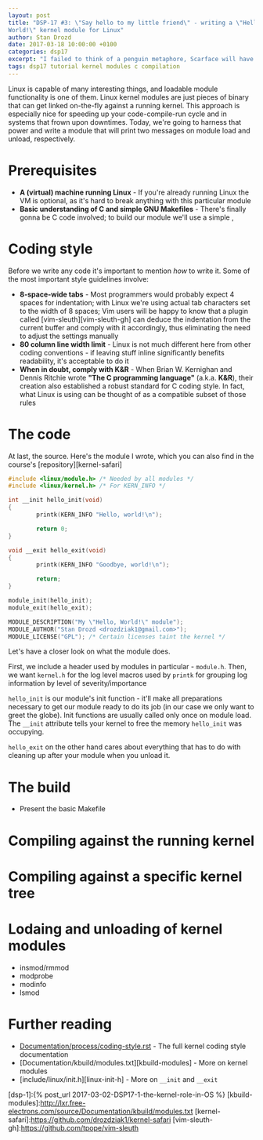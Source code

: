 ```yaml
---
layout: post
title: "DSP-17 #3: \"Say hello to my little friend\" - writing a \"Hello,
World!\" kernel module for Linux"
author: Stan Drozd
date: 2017-03-18 10:00:00 +0100
categories: dsp17
excerpt: "I failed to think of a penguin metaphore, Scarface will have to do"
tags: dsp17 tutorial kernel modules c compilation
---
```

Linux is capable of many interesting things, and loadable module functionality
is one of them. Linux kernel modules are just pieces of binary that can get
linked on-the-fly against a running kernel. This approach is especially nice
for speeding up your code-compile-run cycle and in systems that frown upon
downtimes.  Today, we're going to harness that power and write a module that
will print two messages on module load and unload, respectively.

# Prerequisites
* **A (virtual) machine running Linux** - If you're already running Linux the VM
  is optional, as it's hard to break anything with this particular module
* **Basic understanding of C and simple GNU Makefiles** - There's finally gonna
  be C code involved; to build our module we'll use a simple ,

# Coding style
Before we write any code it's important to mention *how* to write it. Some
of the most important style guidelines involve:
* **8-space-wide tabs** - Most programmers would probably expect 4 spaces for
  indentation; with Linux we're using actual tab characters set to the width of
  8 spaces; Vim users will be happy to know that a plugin called
  [vim-sleuth][vim-sleuth-gh] can deduce the indentation from the current buffer
  and comply with it accordingly, thus eliminating the need to adjust the
  settings manually
* **80 column line width limit** - Linux is not much different here from other
  coding conventions - if leaving stuff inline significantly benefits
  readability, it's acceptable to do it
* **When in doubt, comply with K&R** - When Brian W. Kernighan and Dennis
  Ritchie wrote **"The C programming language"** (a.k.a. **K&R**), their
  creation also established a robust standard for C coding style. In fact, what
  Linux is using can be thought of as a compatible subset of those rules
# The code
At last, the source. Here's the module I wrote, which you can also find in the
course's [repository][kernel-safari]

```c
#include <linux/module.h> /* Needed by all modules */
#include <linux/kernel.h> /* For KERN_INFO */

int __init hello_init(void)
{
        printk(KERN_INFO "Hello, world!\n");

        return 0;
}

void __exit hello_exit(void)
{
        printk(KERN_INFO "Goodbye, world!\n");

        return;
}

module_init(hello_init);
module_exit(hello_exit);

MODULE_DESCRIPTION("My \"Hello, World!\" module");
MODULE_AUTHOR("Stan Drozd <drozdziak1@gmail.com>");
MODULE_LICENSE("GPL"); /* Certain licenses taint the kernel */

```

Let's have a closer look on what the module does.

First, we include a header used by modules in particular - `module.h`. Then, we
want `kernel.h` for the log level macros used by `printk` for grouping log
information by level of severity/importance

`hello_init` is our module's init function - it'll make all preparations
necessary to get our module ready to do its job (in our case we only want to
greet the globe). Init functions are usually called only once on module load.
The `__init` attribute tells your kernel to free the memory `hello_init` was
occupying.

`hello_exit` on the other hand cares about everything that has to do with
cleaning up after your module when you unload it.

# The build
* Present the basic Makefile

# Compiling against the running kernel


# Compiling against a specific kernel tree

# Lodaing and unloading of kernel modules
* insmod/rmmod
* modprobe
* modinfo
* lsmod

# Further reading
* [Documentation/process/coding-style.rst][coding-style] - The full kernel
  coding style documentation
* [Documentation/kbuild/modules.txt][kbuild-modules] - More on kernel modules
* [include/linux/init.h][linux-init-h] - More on `__init` and `__exit`

[coding-style]:http://lxr.free-electrons.com/source/Documentation/process/coding-style.rst
[dsp-1]:{% post_url 2017-03-02-DSP17-1-the-kernel-role-in-OS %}
[kbuild-modules]:http://lxr.free-electrons.com/source/Documentation/kbuild/modules.txt
[kernel-safari]:https://github.com/drozdziak1/kernel-safari
[vim-sleuth-gh]:https://github.com/tpope/vim-sleuth
